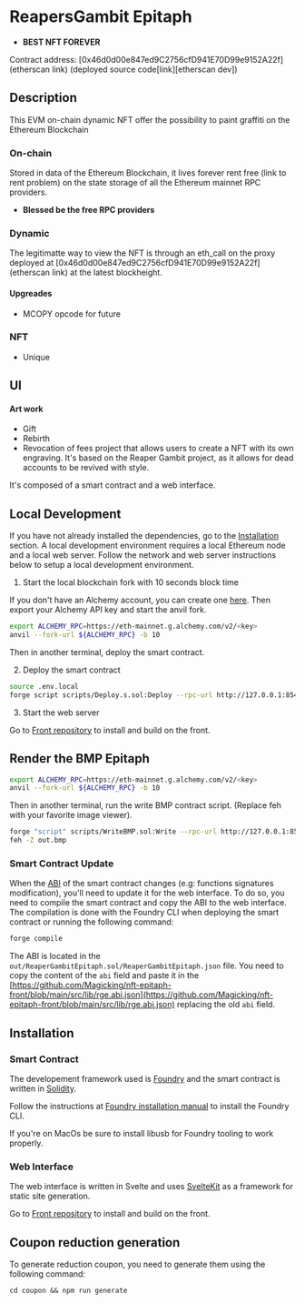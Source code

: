 # ReapersGambit Epitaph

 - __BEST NFT FOREVER__

Contract address: [0x46d0d00e847ed9C2756cfD941E70D99e9152A22f](etherscan link) (deployed source code[link][etherscan dev])

## Description

This EVM on-chain dynamic NFT offer the possibility to paint graffiti on the Ethereum Blockchain

### On-chain

Stored in data of the Ethereum Blockchain, it lives forever rent free (link to rent problem) on the state storage of all the Ethereum mainnet RPC providers.
 - __Blessed be the free RPC providers__

### Dynamic

The legitimatte way to view the NFT is through an eth_call on the proxy deployed at [0x46d0d00e847ed9C2756cfD941E70D99e9152A22f](etherscan link) at the latest blockheight.


#### Upgreades
 - MCOPY opcode for future
### NFT
- Unique

## UI
#### Art work
 - Gift
 - Rebirth
 - Revocation of fees
project that allows users to create a NFT with its own engraving.
It's based on the Reaper Gambit project, as it allows for dead accounts to be revived with style.

It's composed of a smart contract and a web interface.

## Local Development

If you have not already installed the dependencies, go to the [Installation](#installation) section.
A local development environment requires a local Ethereum node and a local web server.
Follow the network and web server instructions below to setup a local development environment.

1. Start the local blockchain fork with 10 seconds block time

If you don't have an Alchemy account, you can create one [here](https://www.alchemy.com/).
Then export your Alchemy API key and start the anvil fork.

```bash
export ALCHEMY_RPC=https://eth-mainnet.g.alchemy.com/v2/<key>
anvil --fork-url ${ALCHEMY_RPC} -b 10
```

Then in another terminal, deploy the smart contract.

2. Deploy the smart contract

```bash
source .env.local
forge script scripts/Deploy.s.sol:Deploy --rpc-url http://127.0.0.1:8545 --broadcast --private-key=${PRIVATE_KEY0}
```

3. Start the web server

Go to [Front repository](https://github.com/Magicking/nft-epitaph-front) to
install and build on the front.

## Render the BMP Epitaph

```bash
export ALCHEMY_RPC=https://eth-mainnet.g.alchemy.com/v2/<key>
anvil --fork-url ${ALCHEMY_RPC} -b 10
```

Then in another terminal, run the write BMP contract script.
(Replace feh with your favorite image viewer).

```bash
forge "script" scripts/WriteBMP.sol:Write --rpc-url http://127.0.0.1:8545 --private-key=${PRIVATE_KEY0} && \
feh -Z out.bmp
```

### Smart Contract Update

When the [ABI](https://docs.soliditylang.org/en/latest/abi-spec.html) of the smart contract changes (e.g: functions signatures modification), you'll need to update it for the web interface.
To do so, you need to compile the smart contract and copy the ABI to the web interface.
The compilation is done with the Foundry CLI when deploying the smart contract or running the following command:

```bash
forge compile
```

The ABI is located in the `out/ReaperGambitEpitaph.sol/ReaperGambitEpitaph.json` file.
You need to copy the content of the `abi` field and paste it in the [https://github.com/Magicking/nft-epitaph-front/blob/main/src/lib/rge.abi.json](https://github.com/Magicking/nft-epitaph-front/blob/main/src/lib/rge.abi.json) replacing the old `abi` field.

## Installation

### Smart Contract

The developement framework used is [Foundry](https://book.getfoundry.sh/) and the smart contract is written in [Solidity](https://docs.soliditylang.org/en/latest/).

Follow the instructions at [Foundry installation manual](https://book.getfoundry.sh/getting-started/installation#using-foundryup) to install the Foundry CLI.

If you're on MacOs be sure to install libusb for Foundry tooling to work properly.

### Web Interface

The web interface is written in Svelte and uses [SvelteKit](https://kit.svelte.dev/) as a framework for static site generation.

Go to [Front repository](https://github.com/Magicking/nft-epitaph-front) to
install and build on the front.

## Coupon reduction generation

To generate reduction coupon, you need to generate them using the following command:

`cd coupon && npm run generate`
